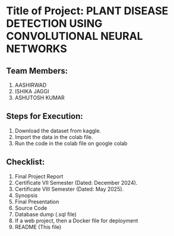 # Title of Project: PLANT DISEASE DETECTION USING CONVOLUTIONAL NEURAL NETWORKS

## Team Members:
1. AASHIRWAD
2. ISHIKA JAGGI
3. ASHUTOSH KUMAR

## Steps for Execution:
1. Download the dataset from kaggle.
2. Import the data in the colab file.
3. Run the code in the colab file on google colab

## Checklist:
1. Final Project Report
2. Certificate VII Semester (Dated: December 2024).
3. Certificate VIII Semester (Dated: May 2025).
4. Synopsis
5. Final Presentation
6. Source Code
7. Database dump (.sql file)
8. If a web project, then a Docker file for deployment
9. README (This file)
